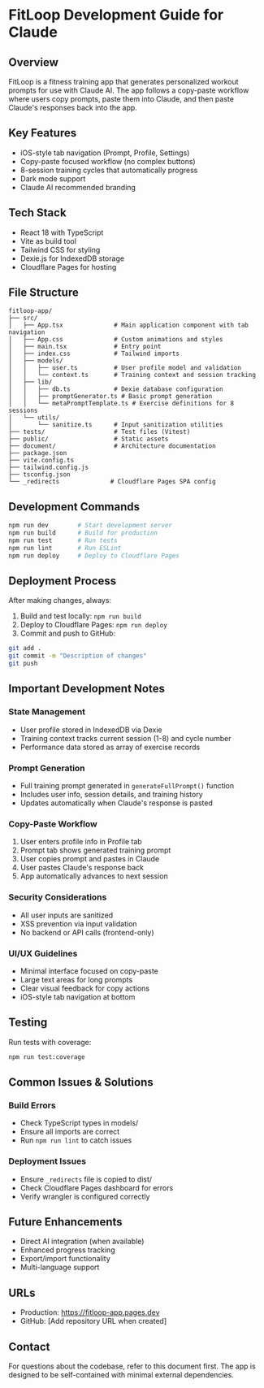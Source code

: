 # FitLoop Development Guide for Claude

## Overview
FitLoop is a fitness training app that generates personalized workout prompts for use with Claude AI. The app follows a copy-paste workflow where users copy prompts, paste them into Claude, and then paste Claude's responses back into the app.

## Key Features
- iOS-style tab navigation (Prompt, Profile, Settings)
- Copy-paste focused workflow (no complex buttons)
- 8-session training cycles that automatically progress
- Dark mode support
- Claude AI recommended branding

## Tech Stack
- React 18 with TypeScript
- Vite as build tool
- Tailwind CSS for styling
- Dexie.js for IndexedDB storage
- Cloudflare Pages for hosting

## File Structure
```
fitloop-app/
├── src/
│   ├── App.tsx              # Main application component with tab navigation
│   ├── App.css              # Custom animations and styles
│   ├── main.tsx             # Entry point
│   ├── index.css            # Tailwind imports
│   ├── models/
│   │   ├── user.ts          # User profile model and validation
│   │   └── context.ts       # Training context and session tracking
│   ├── lib/
│   │   ├── db.ts            # Dexie database configuration
│   │   ├── promptGenerator.ts # Basic prompt generation
│   │   └── metaPromptTemplate.ts # Exercise definitions for 8 sessions
│   └── utils/
│       └── sanitize.ts      # Input sanitization utilities
├── tests/                   # Test files (Vitest)
├── public/                  # Static assets
├── document/                # Architecture documentation
├── package.json
├── vite.config.ts
├── tailwind.config.js
├── tsconfig.json
└── _redirects              # Cloudflare Pages SPA config
```

## Development Commands
```bash
npm run dev        # Start development server
npm run build      # Build for production
npm run test       # Run tests
npm run lint       # Run ESLint
npm run deploy     # Deploy to Cloudflare Pages
```

## Deployment Process
After making changes, always:
1. Build and test locally: `npm run build`
2. Deploy to Cloudflare Pages: `npm run deploy`
3. Commit and push to GitHub:
```bash
git add .
git commit -m "Description of changes"
git push
```

## Important Development Notes

### State Management
- User profile stored in IndexedDB via Dexie
- Training context tracks current session (1-8) and cycle number
- Performance data stored as array of exercise records

### Prompt Generation
- Full training prompt generated in `generateFullPrompt()` function
- Includes user info, session details, and training history
- Updates automatically when Claude's response is pasted

### Copy-Paste Workflow
1. User enters profile info in Profile tab
2. Prompt tab shows generated training prompt
3. User copies prompt and pastes in Claude
4. User pastes Claude's response back
5. App automatically advances to next session

### Security Considerations
- All user inputs are sanitized
- XSS prevention via input validation
- No backend or API calls (frontend-only)

### UI/UX Guidelines
- Minimal interface focused on copy-paste
- Large text areas for long prompts
- Clear visual feedback for copy actions
- iOS-style tab navigation at bottom

## Testing
Run tests with coverage:
```bash
npm run test:coverage
```

## Common Issues & Solutions

### Build Errors
- Check TypeScript types in models/
- Ensure all imports are correct
- Run `npm run lint` to catch issues

### Deployment Issues
- Ensure `_redirects` file is copied to dist/
- Check Cloudflare Pages dashboard for errors
- Verify wrangler is configured correctly

## Future Enhancements
- Direct AI integration (when available)
- Enhanced progress tracking
- Export/import functionality
- Multi-language support

## URLs
- Production: https://fitloop-app.pages.dev
- GitHub: [Add repository URL when created]

## Contact
For questions about the codebase, refer to this document first. The app is designed to be self-contained with minimal external dependencies.